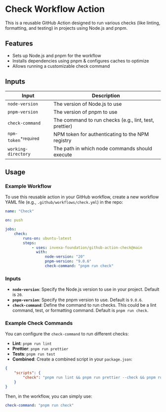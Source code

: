 # Check Workflow Action

This is a reusable GitHub Action designed to run various checks (like linting, formatting, and testing) in projects using Node.js and pnpm.

## Features

-   Sets up Node.js and pnpm for the workflow
-   Installs dependencies using pnpm & configures caches to optimize
-   Allows running a customizable check command

## Inputs

| Input                           | Description                                            |
| ------------------------------- | ------------------------------------------------------ |
| `node-version`                  | The version of Node.js to use                          |
| `pnpm-version`                  | The version of pnpm to use                             |
| `check-command`                 | The command to run checks (e.g., lint, test, prettier) |
| `npm-token`<sup>*required</sup> | NPM token for authenticating to the NPM registry       |
| `working-directory`             | The path in which node commands should execute         |

## Usage

### Example Workflow

To use this reusable action in your GitHub workflow, create a new workflow YAML file (e.g., `.github/workflows/check.yml`) in the repo:

```yaml
name: "Check"

on: push

jobs:
    check:
        runs-on: ubuntu-latest
        steps:
            - uses: invexa-foundation/github-action-check@main
              with:
                  node-version: "20"
                  pnpm-version: "9.0.6"
                  check-command: "pnpm run check"
```

### Inputs

-   **`node-version`**: Specify the Node.js version to use in your project. Default is `20`.
-   **`pnpm-version`**: Specify the pnpm version to use. Default is `9.0.6`.
-   **`check-command`**: Define the command to run checks. This could be a lint command, test, or formatting command. Default is `pnpm run check`.

### Example Check Commands

You can configure the `check-command` to run different checks:

-   **Lint**: `pnpm run lint`
-   **Prettier**: `pnpm run prettier`
-   **Tests**: `pnpm run test`
-   **Combined**: Create a combined script in your `package.json`:

```json
{
    "scripts": {
        "check": "pnpm run lint && pnpm run prettier --check && pnpm run test"
    }
}
```

Then, in the workflow, you can simply use:

```yaml
check-command: "pnpm run check"
```
